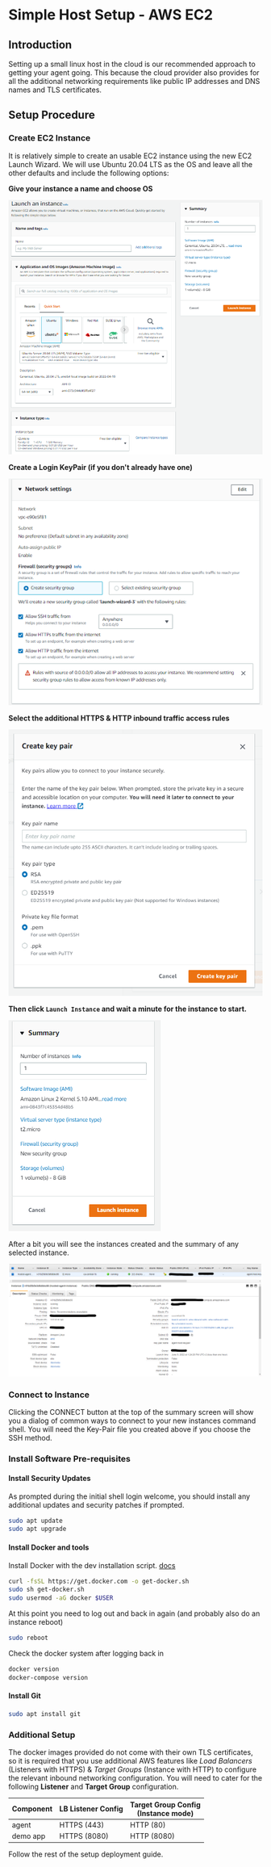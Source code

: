 # Simple Host Setup - AWS EC2

## Introduction

Setting up a small linux host in the cloud is our recommended approach to getting your agent going. This because the cloud provider also provides for all the additional networking requirements like public IP addresses and DNS names and TLS certificates.

## Setup Procedure

### Create EC2 Instance

It is relatively simple to create an usable EC2 instance using the new EC2 Launch Wizard.
We will use Ubuntu 20.04 LTS as the OS and leave all the other defaults and include the following options:

**Give your instance a name and choose OS**

![Wizard Overview](.media/img_0.png)

**Create a Login KeyPair (if you don't already have one)**

![Wizard KeyPair](.media/img_1.png)

**Select the additional HTTPS & HTTP inbound traffic access rules**

![Wizard Networking](.media/img_2.png)

**Then click `Launch Instance` and wait a minute for the instance to start.**

![Wizard Launch](.media/img_3.png)



After a bit you will see the instances created and the summary of any selected instance.

![Wizard Networking](.media/img_4.png)

### Connect to Instance

Clicking the CONNECT button at the top of the summary screen will show you a dialog of common ways to connect to your new instances command shell. You will need the Key-Pair file you created above if you choose the SSH method.

### Install Software Pre-requisites

#### Install Security Updates

As prompted during the initial shell login welcome, you should install any additional updates and security patches if prompted.

``` bash
sudo apt update
sudo apt upgrade
```

#### Install Docker and tools

Install Docker with the dev installation script. [docs](https://docs.docker.com/engine/install/ubuntu/)

``` bash
curl -fsSL https://get.docker.com -o get-docker.sh
sudo sh get-docker.sh
sudo usermod -aG docker $USER
```

At this point you need to log out and back in again (and probably also do an instance reboot)

``` bash
sudo reboot
```

Check the docker system after logging back in

``` bash
docker version
docker-compose version
```

#### Install Git

``` bash
sudo apt install git
```

### Additional Setup

The docker images provided do not come with their own TLS certificates, so it is required that you use additional AWS features like *Load Balancers* (Listeners with HTTPS) & *Target Groups* (Instance with HTTP) to configure the relevant inbound networking configuration.
You will need to cater for the following **Listener** and **Target Group** configuration.

| Component | LB Listener Config | Target Group Config<br>(Instance mode) |
| --------- | ------------------ | ---------------------------------- |
| agent | HTTPS (443) | HTTP (80) |
| demo app | HTTPS (8080) | HTTP (8080) |

Follow the rest of the setup deployment guide.